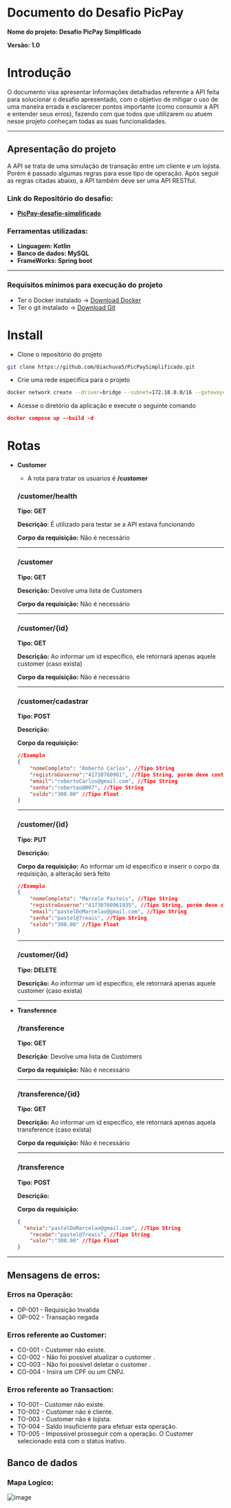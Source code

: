 # Documento do Desafio PicPay

**********************************Nome do projeto: Desafio PicPay Simplificado**********************************

**Versão: 1.0**

# Introdução

O documento visa apresentar Informações detalhadas referente a API feita para solucionar o desafio apresentado, com o objetivo de mitigar o uso de uma maneira errada e esclarecer pontos importante (como consumir a API e entender seus erros), fazendo com que todos que utilizarem ou atuem nesse projeto conheçam todas as suas funcionalidades.

---

## Apresentação do projeto

A API se trata de uma simulação de transação entre um cliente e um lojista. Porém é passado algumas regras para esse tipo de operação. Após seguir as regras citadas abaixo, a API também deve ser uma API RESTful.

### Link do Repositório do desafio:

- [**PicPay-desafio-simplificado**](https://github.com/PicPay/picpay-desafio-backend#materiais-%C3%BAteis)

### Ferramentas utilizadas:

- **********************************Linguagem: Kotlin**********************************
- **************************************Banco de dados: MySQL**************************************
- **********FrameWorks: Spring boot**********

  

---

### Requisitos mínimos para execução do projeto

- Ter o Docker instalado → [Download Docker](https://docs.docker.com/get-docker/)
- Ter o git instalado → [Download Git](https://git-scm.com/book/en/v2/Getting-Started-Installing-Git)

# Install

- Clone o repositório do projeto

```bash
git clone https://github.com/Oiachuva5/PicPaySimplificado.git
```

- Crie uma rede especifica para o projeto
    
    

```bash
docker network create --driver=bridge --subnet=172.18.0.0/16 --gateway=172.18.0.1 bco_default
```

- Acesse o diretório da aplicação e execute o seguinte comando

```json
docker compose up --build -d
```

# Rotas

- ******************Customer******************
    - A rota para tratar os usuarios é **/customer**
    
    ### /customer/health
    
    **Tipo: GET**
    
    ****************************Descrição****************************: É utilizado para testar se a API estava funcionando
    
    ******************************Corpo da requisição:****************************** Não é necessário 
    
    ---
    
    ### /customer
    
    **Tipo: GET**
    
    ******************Descrição:****************** Devolve uma lista de Customers
    
    ******************************Corpo da requisição:****************************** Não é necessário 
    
    ---
    
    ### /customer/{id}
    
    **Tipo: GET**
    
    **********************Descrição:********************** Ao informar um id especifico, ele retornará apenas aquele customer (caso exista)
    
    ******Corpo da requisição:****** Não é necessário 
    
    ---
    
    ### /customer/cadastrar
    
    **Tipo: POST**
    
    ********************Descrição:********************
    
    ******Corpo da requisição:******
    
    ```json
    //Exemplo
    {
    	"nomeCompleto": "Roberto Carlos", //Tipo String 
    	"registroGoverno":"41730760961", //Tipo String, porém deve conter entre 11 a 14 caracteres
    	"email":"robertoCarlos@gmail.com", //Tipo String
    	"senha":"robertao@007", //Tipo String
    	"saldo":"300.00" //Tipo Float
    }
    ```
    
    ---
    
    ### /customer/{id}
    
    **Tipo: PUT**
    
    ********************Descrição:********************
    
    ********************Corpo da requisição:******************** Ao informar um id especifico e inserir o corpo da requisição, a alteração será feito
    
    ```json
    //Exemplo
    {
    	"nomeCompleto": "Marcelo Pasteis", //Tipo String 
    	"registroGoverno":"41730760961935", //Tipo String, porém deve conter entre 11 a 14 caracteres
    	"email":"pastelDoMarcelao@gmail.com", //Tipo String
    	"senha":"pastel@7reais", //Tipo String
    	"saldo":"300.00" //Tipo Float
    }
    ```
    
    ---
    
    ### /customer/{id}
    
    **Tipo: DELETE**
    
    ********************Descrição:******************** Ao informar um id especifico, ele retornará apenas aquele customer (caso exista)
    
    ---
    
- **************Transference**************
    
    ### /transference
    
    **Tipo: GET**
    
    ****************************Descrição****************************: Devolve uma lista de Customers
    
    ******************************Corpo da requisição:****************************** Não é necessário
    
    ---
    
    ### /transference/{id}
    
    **Tipo: GET**
    
    **********************Descrição:********************** Ao informar um id especifico, ele retornará apenas aquela transference (caso exista)
    
    ******Corpo da requisição:****** Não é necessário
    
    ---
    
    ### /transference
    
    **Tipo: POST**
    
    ********************Descrição:********************
    
    ******Corpo da requisição:******
    
    ```json
    {
      "envia":"pastelDoMarcelao@gmail.com", //Tipo String
    	"recebe":"pastel@7reais", //Tipo String
    	"valor":"300.00" //Tipo Float
    }
    ```
    

---

## Mensagens de erros:

### Erros na Operação:

- OP-001 - Requisição Invalida
- OP-002 - Transação negada

### Erros referente ao Customer:

- CO-001 - Customer <ID> não existe.
- CO-002 - Não foi possível atualizar o customer <ID>.
- CO-003 - Não foi possível deletar o customer <ID>.
- CO-004 - Insira um CPF ou um CNPJ.

### Erros referente ao Transaction:

- TO-001 - Customer <ID> não existe.
- TO-002 - Customer <ID> não é cliente.
- TO-003 - Customer <ID> não é lojista.
- TO-004 - Saldo insuficiente para efetuar esta operação.
- TO-005 - Impossivel prosseguir com a operação. O Customer selecionado está com o status inativo.

## Banco de dados

### Mapa Logico:
![image](https://github.com/Oiachuva5/PicPaySimplificado/assets/115567476/9e2c55f7-592b-4eae-8d76-b3124b334434)
